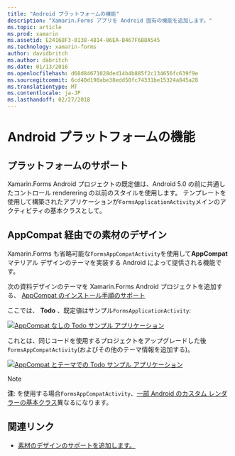 ```yaml
---
title: "Android プラットフォームの機能"
description: "Xamarin.Forms アプリを Android 固有の機能を追加します。"
ms.topic: article
ms.prod: xamarin
ms.assetid: E24168F3-0138-4814-86EA-B467F6B8A545
ms.technology: xamarin-forms
author: davidbritch
ms.author: dabritch
ms.date: 01/13/2016
ms.openlocfilehash: d68d84671028ded14b4b885f2c134656fc639f9e
ms.sourcegitcommit: 6cd40d190abe38edd50fc74331be15324a845a28
ms.translationtype: MT
ms.contentlocale: ja-JP
ms.lasthandoff: 02/27/2018
---
```

# <a name="android-platform-features"></a>Android プラットフォームの機能

## <a name="platform-support"></a>プラットフォームのサポート

Xamarin.Forms Android プロジェクトの既定値は、Android 5.0 の前に共通したコントロール renderering の以前のスタイルを使用します。 テンプレートを使用して構築されたアプリケーションが`FormsApplicationActivity`メインのアクティビティの基本クラスとして。

## <a name="material-design-via-appcompat"></a>AppCompat 経由での素材のデザイン

Xamarin.Forms も省略可能な`FormsAppCompatActivity`を使用して**AppCompat**マテリアル デザインのテーマを実装する Android によって提供される機能です。

次の資料デザインのテーマを Xamarin.Forms Android プロジェクトを追加する、 [AppCompat のインストール手順のサポート](appcompat.md)

ここでは、 **Todo** 、既定値はサンプル`FormsApplicationActivity`:

[ ![](images/before-appcompat-sml.png "AppCompat なしの Todo サンプル アプリケーション")](images/before-appcompat.png "AppCompat なしの Todo サンプル アプリケーション")

これとは、同じコードを使用するプロジェクトをアップグレードした後`FormsAppCompatActivity`(およびその他のテーマ情報を追加する)。

[ ![](images/post-appcompat-sml.png "AppCompat とテーマでの Todo サンプル アプリケーション")](images/post-appcompat.png "AppCompat とテーマでの Todo サンプル アプリケーション")

> [!NOTE]
> **注**: を使用する場合`FormsAppCompatActivity`、[一部 Android のカスタム レンダラーの基本クラス](~/xamarin-forms/app-fundamentals/custom-renderer/renderers.md)異なるになります。


## <a name="related-links"></a>関連リンク

- [素材のデザインのサポートを追加します。](appcompat.md)
